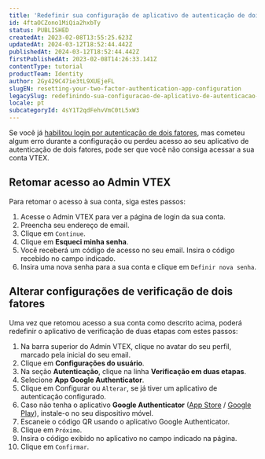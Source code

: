 ```yaml
---
title: 'Redefinir sua configuração de aplicativo de autenticação de dois fatores'
id: 4ftaOCZono1MiQia2hxbTy
status: PUBLISHED
createdAt: 2023-02-08T13:55:25.623Z
updatedAt: 2024-03-12T18:52:44.442Z
publishedAt: 2024-03-12T18:52:44.442Z
firstPublishedAt: 2023-02-08T14:26:33.141Z
contentType: tutorial
productTeam: Identity
author: 2Gy429C47ie3tL9XUEjeFL
slugEN: resetting-your-two-factor-authentication-app-configuration
legacySlug: redefinindo-sua-configuracao-de-aplicativo-de-autenticacao-de-dois-fatores
locale: pt
subcategoryId: 4sY1T2qdFehvVmC0tL5xW3
---
```


Se você já [habilitou login por autenticação de dois fatores](https://help.vtex.com/pt/tutorial/enabling-2-factor-authentication-login--4Ae1fcQi12g8u4SkQKCqWQ), mas cometeu algum erro durante a configuração ou perdeu acesso ao seu aplicativo de autenticação de dois fatores, pode ser que você não consiga acessar a sua conta VTEX.

## Retomar acesso ao Admin VTEX

Para retomar o acesso à sua conta, siga estes passos:

1. Acesse o Admin VTEX para ver a página de login da sua conta.
2. Preencha seu endereço de email.
3. Clique em `Continue`.
4. Clique em  **Esqueci minha senha**.
5. Você receberá um código de acesso no seu email. Insira o código recebido no campo indicado.
6. Insira uma nova senha para a sua conta e clique em `Definir nova senha`.

## Alterar configurações de verificação de dois fatores

Uma vez que retomou acesso a sua conta como descrito acima, poderá redefinir o aplicativo de verificação de duas etapas com estes passos:

1. Na barra superior do Admin VTEX, clique no avatar do seu perfil, marcado pela inicial do seu email.
2. Clique em **Configurações do usuário**.
3. Na seção **Autenticação**, clique na linha **Verificação em duas etapas**.
4. Selecione **App Google Authenticator**.
5. Clique em Configurar ou `Alterar`, se já tiver um aplicativo de autenticação configurado.
6. Caso não tenha o aplicativo __Google Authenticator__ ([App Store](https://itunes.apple.com/br/app/google-authenticator/id388497605?mt=8) / [Google Play](https://play.google.com/store/apps/details?id=com.google.android.apps.authenticator2&hl=pt_BR)), instale-o no seu dispositivo móvel.
7. Escaneie o código QR usando o aplicativo Google Authenticator.
8. Clique em `Próximo`.
9. Insira o código exibido no aplicativo no campo indicado na página.
10. Clique em `Confirmar`.

